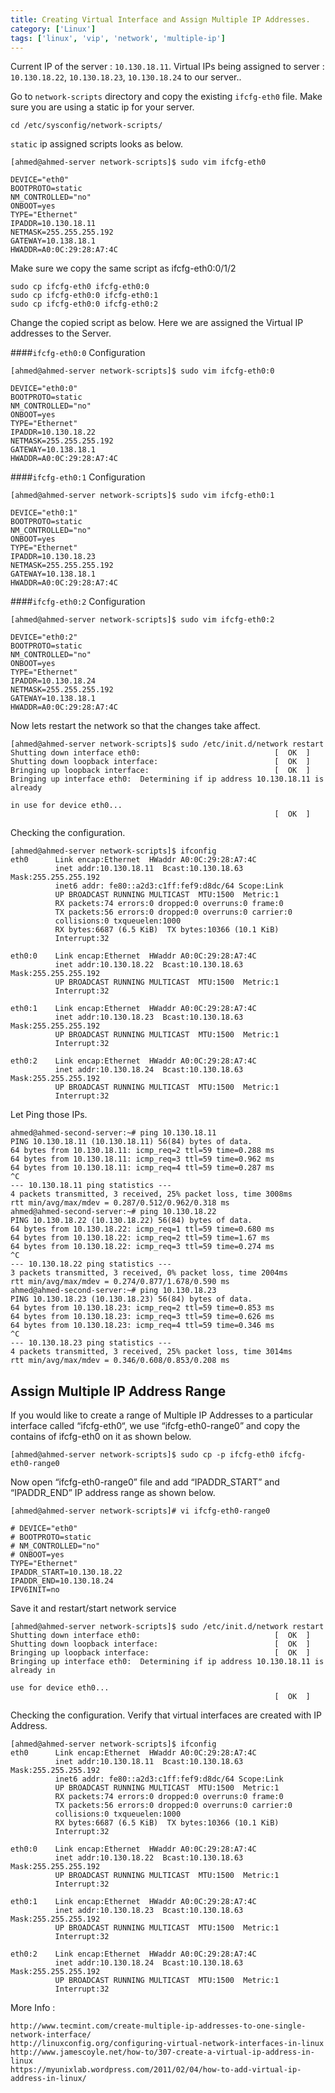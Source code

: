 ```yaml
---
title: Creating Virtual Interface and Assign Multiple IP Addresses.	
category: ['Linux']
tags: ['linux', 'vip', 'network', 'multiple-ip']
---
```


Current IP of the server : `10.130.18.11`. Virtual IPs being assigned to server : `10.130.18.22`, `10.130.18.23`, `10.130.18.24` to our server.. 
	
Go to `network-scripts` directory and copy the existing `ifcfg-eth0` file.
Make sure you are using a static ip for your server.  	

	cd /etc/sysconfig/network-scripts/

`static` ip assigned scripts looks as below.
	
	[ahmed@ahmed-server network-scripts]$ sudo vim ifcfg-eth0

	DEVICE="eth0"
	BOOTPROTO=static
	NM_CONTROLLED="no"
	ONBOOT=yes
	TYPE="Ethernet"
	IPADDR=10.130.18.11
	NETMASK=255.255.255.192
	GATEWAY=10.138.18.1
	HWADDR=A0:0C:29:28:A7:4C 

Make sure we copy the same script as ifcfg-eth0:0/1/2 	
		
	sudo cp ifcfg-eth0 ifcfg-eth0:0
	sudo cp ifcfg-eth0:0 ifcfg-eth0:1
	sudo cp ifcfg-eth0:0 ifcfg-eth0:2

Change the copied script as below.
Here we are assigned the Virtual IP addresses to the Server.	

####`ifcfg-eth0:0` Configuration
	
	[ahmed@ahmed-server network-scripts]$ sudo vim ifcfg-eth0:0

	DEVICE="eth0:0"
	BOOTPROTO=static
	NM_CONTROLLED="no"
	ONBOOT=yes
	TYPE="Ethernet"
	IPADDR=10.130.18.22
	NETMASK=255.255.255.192
	GATEWAY=10.138.18.1
	HWADDR=A0:0C:29:28:A7:4C 

####`ifcfg-eth0:1` Configuration
 	
	[ahmed@ahmed-server network-scripts]$ sudo vim ifcfg-eth0:1

	DEVICE="eth0:1"
	BOOTPROTO=static
	NM_CONTROLLED="no"
	ONBOOT=yes
	TYPE="Ethernet"
	IPADDR=10.130.18.23
	NETMASK=255.255.255.192
	GATEWAY=10.138.18.1
	HWADDR=A0:0C:29:28:A7:4C 
	 
####`ifcfg-eth0:2` Configuration
	 
	[ahmed@ahmed-server network-scripts]$ sudo vim ifcfg-eth0:2

	DEVICE="eth0:2"
	BOOTPROTO=static
	NM_CONTROLLED="no"
	ONBOOT=yes
	TYPE="Ethernet"
	IPADDR=10.130.18.24
	NETMASK=255.255.255.192
	GATEWAY=10.138.18.1
	HWADDR=A0:0C:29:28:A7:4C  

Now lets restart the network so that the changes take affect. 
	
	[ahmed@ahmed-server network-scripts]$ sudo /etc/init.d/network restart
	Shutting down interface eth0:                              [  OK  ]
	Shutting down loopback interface:                          [  OK  ]
	Bringing up loopback interface:                            [  OK  ]
	Bringing up interface eth0:  Determining if ip address 10.130.18.11 is already 
                                                                            in use for device eth0...
															   [  OK  ]


Checking the configuration.															   
															   
	[ahmed@ahmed-server network-scripts]$ ifconfig
	eth0      Link encap:Ethernet  HWaddr A0:0C:29:28:A7:4C
			  inet addr:10.130.18.11  Bcast:10.130.18.63  Mask:255.255.255.192
			  inet6 addr: fe80::a2d3:c1ff:fef9:d8dc/64 Scope:Link
			  UP BROADCAST RUNNING MULTICAST  MTU:1500  Metric:1
			  RX packets:74 errors:0 dropped:0 overruns:0 frame:0
			  TX packets:56 errors:0 dropped:0 overruns:0 carrier:0
			  collisions:0 txqueuelen:1000
			  RX bytes:6687 (6.5 KiB)  TX bytes:10366 (10.1 KiB)
			  Interrupt:32

	eth0:0    Link encap:Ethernet  HWaddr A0:0C:29:28:A7:4C
			  inet addr:10.130.18.22  Bcast:10.130.18.63  Mask:255.255.255.192
			  UP BROADCAST RUNNING MULTICAST  MTU:1500  Metric:1
			  Interrupt:32

	eth0:1    Link encap:Ethernet  HWaddr A0:0C:29:28:A7:4C
			  inet addr:10.130.18.23  Bcast:10.130.18.63  Mask:255.255.255.192
			  UP BROADCAST RUNNING MULTICAST  MTU:1500  Metric:1
			  Interrupt:32

	eth0:2    Link encap:Ethernet  HWaddr A0:0C:29:28:A7:4C
			  inet addr:10.130.18.24  Bcast:10.130.18.63  Mask:255.255.255.192
			  UP BROADCAST RUNNING MULTICAST  MTU:1500  Metric:1
			  Interrupt:32
	
Let Ping those IPs.

	ahmed@ahmed-second-server:~# ping 10.130.18.11
	PING 10.130.18.11 (10.130.18.11) 56(84) bytes of data.
	64 bytes from 10.130.18.11: icmp_req=2 ttl=59 time=0.288 ms
	64 bytes from 10.130.18.11: icmp_req=3 ttl=59 time=0.962 ms
	64 bytes from 10.130.18.11: icmp_req=4 ttl=59 time=0.287 ms
	^C
	--- 10.130.18.11 ping statistics ---
	4 packets transmitted, 3 received, 25% packet loss, time 3008ms
	rtt min/avg/max/mdev = 0.287/0.512/0.962/0.318 ms
	ahmed@ahmed-second-server:~# ping 10.130.18.22
	PING 10.130.18.22 (10.130.18.22) 56(84) bytes of data.
	64 bytes from 10.130.18.22: icmp_req=1 ttl=59 time=0.680 ms
	64 bytes from 10.130.18.22: icmp_req=2 ttl=59 time=1.67 ms
	64 bytes from 10.130.18.22: icmp_req=3 ttl=59 time=0.274 ms
	^C
	--- 10.130.18.22 ping statistics ---
	3 packets transmitted, 3 received, 0% packet loss, time 2004ms
	rtt min/avg/max/mdev = 0.274/0.877/1.678/0.590 ms
	ahmed@ahmed-second-server:~# ping 10.130.18.23
	PING 10.130.18.23 (10.130.18.23) 56(84) bytes of data.
	64 bytes from 10.130.18.23: icmp_req=2 ttl=59 time=0.853 ms
	64 bytes from 10.130.18.23: icmp_req=3 ttl=59 time=0.626 ms
	64 bytes from 10.130.18.23: icmp_req=4 ttl=59 time=0.346 ms
	^C
	--- 10.130.18.23 ping statistics ---
	4 packets transmitted, 3 received, 25% packet loss, time 3014ms
	rtt min/avg/max/mdev = 0.346/0.608/0.853/0.208 ms 


## Assign Multiple IP Address Range

If you would like to create a range of Multiple IP Addresses to a particular interface called “ifcfg-eth0“, we use “ifcfg-eth0-range0” and copy the contains of ifcfg-eth0 on it as shown below.

	[ahmed@ahmed-server network-scripts]$ sudo cp -p ifcfg-eth0 ifcfg-eth0-range0

Now open “ifcfg-eth0-range0” file and add “IPADDR_START” and “IPADDR_END” IP address range as shown below.

	[ahmed@ahmed-server network-scripts]# vi ifcfg-eth0-range0
	
	# DEVICE="eth0"
	# BOOTPROTO=static
	# NM_CONTROLLED="no"
	# ONBOOT=yes
	TYPE="Ethernet"
	IPADDR_START=10.130.18.22
	IPADDR_END=10.130.18.24
	IPV6INIT=no

Save it and restart/start network service

	[ahmed@ahmed-server network-scripts]$ sudo /etc/init.d/network restart
	Shutting down interface eth0:                              [  OK  ]
	Shutting down loopback interface:                          [  OK  ]
	Bringing up loopback interface:                            [  OK  ]
	Bringing up interface eth0:  Determining if ip address 10.130.18.11 is already in 
                                                                            use for device eth0...
															   [  OK  ]


Checking the configuration.	Verify that virtual interfaces are created with IP Address.														   
															   
	[ahmed@ahmed-server network-scripts]$ ifconfig
	eth0      Link encap:Ethernet  HWaddr A0:0C:29:28:A7:4C
			  inet addr:10.130.18.11  Bcast:10.130.18.63  Mask:255.255.255.192
			  inet6 addr: fe80::a2d3:c1ff:fef9:d8dc/64 Scope:Link
			  UP BROADCAST RUNNING MULTICAST  MTU:1500  Metric:1
			  RX packets:74 errors:0 dropped:0 overruns:0 frame:0
			  TX packets:56 errors:0 dropped:0 overruns:0 carrier:0
			  collisions:0 txqueuelen:1000
			  RX bytes:6687 (6.5 KiB)  TX bytes:10366 (10.1 KiB)
			  Interrupt:32

	eth0:0    Link encap:Ethernet  HWaddr A0:0C:29:28:A7:4C
			  inet addr:10.130.18.22  Bcast:10.130.18.63  Mask:255.255.255.192
			  UP BROADCAST RUNNING MULTICAST  MTU:1500  Metric:1
			  Interrupt:32

	eth0:1    Link encap:Ethernet  HWaddr A0:0C:29:28:A7:4C
			  inet addr:10.130.18.23  Bcast:10.130.18.63  Mask:255.255.255.192
			  UP BROADCAST RUNNING MULTICAST  MTU:1500  Metric:1
			  Interrupt:32

	eth0:2    Link encap:Ethernet  HWaddr A0:0C:29:28:A7:4C
			  inet addr:10.130.18.24  Bcast:10.130.18.63  Mask:255.255.255.192
			  UP BROADCAST RUNNING MULTICAST  MTU:1500  Metric:1
			  Interrupt:32
	 
More Info : 

	http://www.tecmint.com/create-multiple-ip-addresses-to-one-single-network-interface/
	http://linuxconfig.org/configuring-virtual-network-interfaces-in-linux
	http://www.jamescoyle.net/how-to/307-create-a-virtual-ip-address-in-linux
	https://myunixlab.wordpress.com/2011/02/04/how-to-add-virtual-ip-address-in-linux/